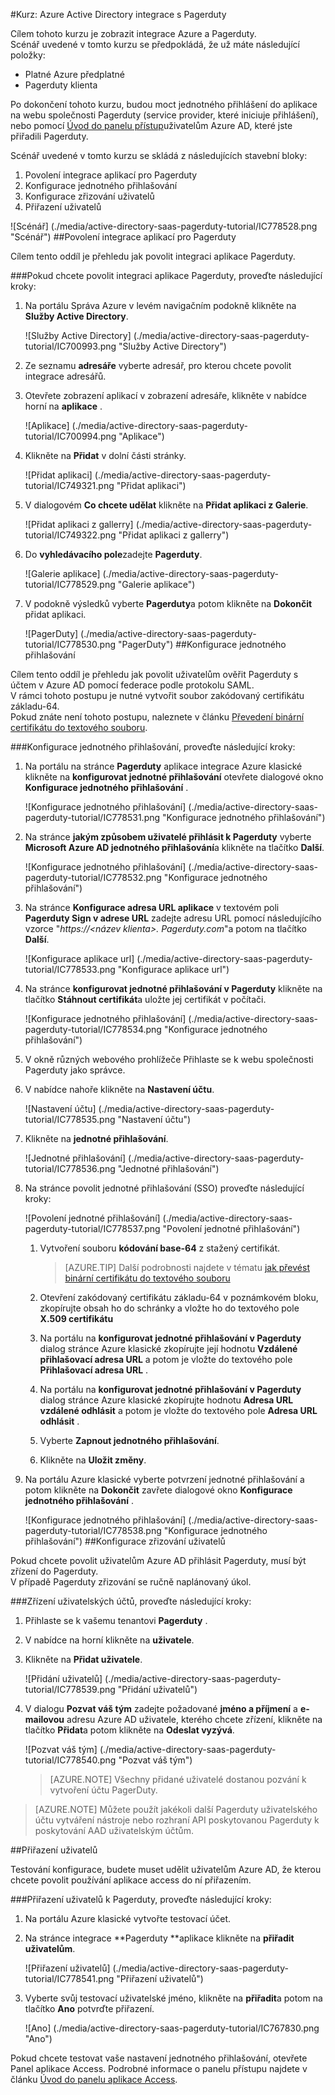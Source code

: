 <properties 
    pageTitle="Kurz: Azure Active Directory integrace s Pagerduty | Microsoft Azure" 
    description="Naučte se používat Pagerduty s Azure Active Directory povolit jednotné přihlašování, automatické vytváření a další!" 
    services="active-directory" 
    authors="jeevansd"  
    documentationCenter="na" 
    manager="femila"/>
<tags 
    ms.service="active-directory" 
    ms.devlang="na" 
    ms.topic="article" 
    ms.tgt_pltfrm="na" 
    ms.workload="identity" 
    ms.date="09/29/2016" 
    ms.author="jeedes" />

#<a name="tutorial-azure-active-directory-integration-with-pagerduty"></a>Kurz: Azure Active Directory integrace s Pagerduty
  
Cílem tohoto kurzu je zobrazit integrace Azure a Pagerduty.  
Scénář uvedené v tomto kurzu se předpokládá, že už máte následující položky:

-   Platné Azure předplatné
-   Pagerduty klienta
  
Po dokončení tohoto kurzu, budou moct jednotného přihlášení do aplikace na webu společnosti Pagerduty (service provider, které iniciuje přihlášení), nebo pomocí [Úvod do panelu přístup](active-directory-saas-access-panel-introduction.md)uživatelům Azure AD, které jste přiřadili Pagerduty.
  
Scénář uvedené v tomto kurzu se skládá z následujících stavební bloky:

1.  Povolení integrace aplikací pro Pagerduty
2.  Konfigurace jednotného přihlašování
3.  Konfigurace zřizování uživatelů
4.  Přiřazení uživatelů

![Scénář] (./media/active-directory-saas-pagerduty-tutorial/IC778528.png "Scénář")
##<a name="enabling-the-application-integration-for-pagerduty"></a>Povolení integrace aplikací pro Pagerduty
  
Cílem tento oddíl je přehledu jak povolit integraci aplikace Pagerduty.

###<a name="to-enable-the-application-integration-for-pagerduty-perform-the-following-steps"></a>Pokud chcete povolit integraci aplikace Pagerduty, proveďte následující kroky:

1.  Na portálu Správa Azure v levém navigačním podokně klikněte na **Služby Active Directory**.

    ![Služby Active Directory] (./media/active-directory-saas-pagerduty-tutorial/IC700993.png "Služby Active Directory")

2.  Ze seznamu **adresáře** vyberte adresář, pro kterou chcete povolit integrace adresářů.

3.  Otevřete zobrazení aplikací v zobrazení adresáře, klikněte v nabídce horní na **aplikace** .

    ![Aplikace] (./media/active-directory-saas-pagerduty-tutorial/IC700994.png "Aplikace")

4.  Klikněte na **Přidat** v dolní části stránky.

    ![Přidat aplikaci] (./media/active-directory-saas-pagerduty-tutorial/IC749321.png "Přidat aplikaci")

5.  V dialogovém **Co chcete udělat** klikněte na **Přidat aplikaci z Galerie**.

    ![Přidat aplikaci z gallerry] (./media/active-directory-saas-pagerduty-tutorial/IC749322.png "Přidat aplikaci z gallerry")

6.  Do **vyhledávacího pole**zadejte **Pagerduty**.

    ![Galerie aplikace] (./media/active-directory-saas-pagerduty-tutorial/IC778529.png "Galerie aplikace")

7.  V podokně výsledků vyberte **Pagerduty**a potom klikněte na **Dokončit** přidat aplikaci.

    ![PagerDuty] (./media/active-directory-saas-pagerduty-tutorial/IC778530.png "PagerDuty")
##<a name="configuring-single-sign-on"></a>Konfigurace jednotného přihlašování
  
Cílem tento oddíl je přehledu jak povolit uživatelům ověřit Pagerduty s účtem v Azure AD pomocí federace podle protokolu SAML.  
V rámci tohoto postupu je nutné vytvořit soubor zakódovaný certifikátu základu-64.  
Pokud znáte není tohoto postupu, naleznete v článku [Převedení binární certifikátu do textového souboru](http://youtu.be/PlgrzUZ-Y1o).

###<a name="to-configure-single-sign-on-perform-the-following-steps"></a>Konfigurace jednotného přihlašování, proveďte následující kroky:

1.  Na portálu na stránce **Pagerduty** aplikace integrace Azure klasické klikněte na **konfigurovat jednotné přihlašování** otevřete dialogové okno **Konfigurace jednotného přihlašování** .

    ![Konfigurace jednotného přihlašování] (./media/active-directory-saas-pagerduty-tutorial/IC778531.png "Konfigurace jednotného přihlašování")

2.  Na stránce **jakým způsobem uživatelé přihlásit k Pagerduty** vyberte **Microsoft Azure AD jednotného přihlašování**a klikněte na tlačítko **Další**.

    ![Konfigurace jednotného přihlašování] (./media/active-directory-saas-pagerduty-tutorial/IC778532.png "Konfigurace jednotného přihlašování")

3.  Na stránce **Konfigurace adresa URL aplikace** v textovém poli **Pagerduty Sign v adrese URL** zadejte adresu URL pomocí následujícího vzorce "*https://\<název klienta\>. Pagerduty.com*"a potom na tlačítko **Další**.

    ![Konfigurace aplikace url] (./media/active-directory-saas-pagerduty-tutorial/IC778533.png "Konfigurace aplikace url")

4.  Na stránce **konfigurovat jednotné přihlašování v Pagerduty** klikněte na tlačítko **Stáhnout certifikát**a uložte jej certifikát v počítači.

    ![Konfigurace jednotného přihlašování] (./media/active-directory-saas-pagerduty-tutorial/IC778534.png "Konfigurace jednotného přihlašování")

5.  V okně různých webového prohlížeče Přihlaste se k webu společnosti Pagerduty jako správce.

6.  V nabídce nahoře klikněte na **Nastavení účtu**.

    ![Nastavení účtu] (./media/active-directory-saas-pagerduty-tutorial/IC778535.png "Nastavení účtu")

7.  Klikněte na **jednotné přihlašování**.

    ![Jednotné přihlašování] (./media/active-directory-saas-pagerduty-tutorial/IC778536.png "Jednotné přihlašování")

8.  Na stránce povolit jednotné přihlašování (SSO) proveďte následující kroky:

    ![Povolení jednotné přihlašování] (./media/active-directory-saas-pagerduty-tutorial/IC778537.png "Povolení jednotné přihlašování")

    1.  Vytvoření souboru **kódování base-64** z stažený certifikát.  

        >[AZURE.TIP] Další podrobnosti najdete v tématu [jak převést binární certifikátu do textového souboru](http://youtu.be/PlgrzUZ-Y1o)

    2.  Otevření zakódovaný certifikátu základu-64 v poznámkovém bloku, zkopírujte obsah ho do schránky a vložte ho do textového pole **X.509 certifikátu**
    3.  Na portálu na **konfigurovat jednotné přihlašování v Pagerduty** dialog stránce Azure klasické zkopírujte její hodnotu **Vzdálené přihlašovací adresa URL** a potom je vložte do textového pole **Přihlašovací adresa URL** .
    4.  Na portálu na **konfigurovat jednotné přihlašování v Pagerduty** dialog stránce Azure klasické zkopírujte hodnotu **Adresa URL vzdálené odhlásit** a potom je vložte do textového pole **Adresa URL odhlásit** .
    5.  Vyberte **Zapnout jednotného přihlašování**.
    6.  Klikněte na **Uložit změny**.

9.  Na portálu Azure klasické vyberte potvrzení jednotné přihlašování a potom klikněte na **Dokončit** zavřete dialogové okno **Konfigurace jednotného přihlašování** .

    ![Konfigurace jednotného přihlašování] (./media/active-directory-saas-pagerduty-tutorial/IC778538.png "Konfigurace jednotného přihlašování")
##<a name="configuring-user-provisioning"></a>Konfigurace zřizování uživatelů
  
Pokud chcete povolit uživatelům Azure AD přihlásit Pagerduty, musí být zřízení do Pagerduty.  
V případě Pagerduty zřizování se ručně naplánovaný úkol.

###<a name="to-provision-a-user-accounts-perform-the-following-steps"></a>Zřízení uživatelských účtů, proveďte následující kroky:

1.  Přihlaste se k vašemu tenantovi **Pagerduty** .

2.  V nabídce na horní klikněte na **uživatele**.

3.  Klikněte na **Přidat uživatele**.

    ![Přidání uživatelů] (./media/active-directory-saas-pagerduty-tutorial/IC778539.png "Přidání uživatelů")

4.  V dialogu **Pozvat váš tým** zadejte požadované **jméno a příjmení** a **e-mailovou** adresu Azure AD uživatele, kterého chcete zřízení, klikněte na tlačítko **Přidat**a potom klikněte na **Odeslat vyzývá**.

    ![Pozvat váš tým] (./media/active-directory-saas-pagerduty-tutorial/IC778540.png "Pozvat váš tým")

    >[AZURE.NOTE] Všechny přidané uživatelé dostanou pozvání k vytvoření účtu PagerDuty.

>[AZURE.NOTE] Můžete použít jakékoli další Pagerduty uživatelského účtu vytváření nástroje nebo rozhraní API poskytovanou Pagerduty k poskytování AAD uživatelským účtům.

##<a name="assigning-users"></a>Přiřazení uživatelů
  
Testování konfigurace, budete muset udělit uživatelům Azure AD, že kterou chcete povolit používání aplikace access do ní přiřazením.

###<a name="to-assign-users-to-pagerduty-perform-the-following-steps"></a>Přiřazení uživatelů k Pagerduty, proveďte následující kroky:

1.  Na portálu Azure klasické vytvořte testovací účet.

2.  Na stránce integrace **Pagerduty **aplikace klikněte na **přiřadit uživatelům**.

    ![Přiřazení uživatelů] (./media/active-directory-saas-pagerduty-tutorial/IC778541.png "Přiřazení uživatelů")

3.  Vyberte svůj testovací uživatelské jméno, klikněte na **přiřadit**a potom na tlačítko **Ano** potvrďte přiřazení.

    ![Ano] (./media/active-directory-saas-pagerduty-tutorial/IC767830.png "Ano")
  
Pokud chcete testovat vaše nastavení jednotného přihlašování, otevřete Panel aplikace Access. Podrobné informace o panelu přístupu najdete v článku [Úvod do panelu aplikace Access](active-directory-saas-access-panel-introduction.md).
